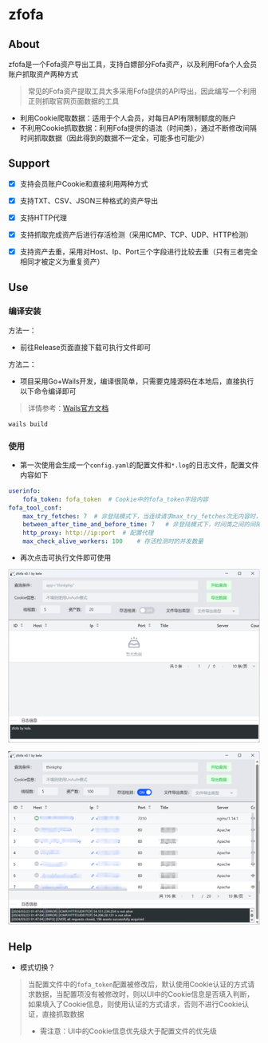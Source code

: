 # zfofa

## About
zfofa是一个Fofa资产导出工具，支持白嫖部分Fofa资产，以及利用Fofa个人会员账户抓取资产两种方式

> 常见的Fofa资产提取工具大多采用Fofa提供的API导出，因此编写一个利用正则抓取官网页面数据的工具

- 利用Cookie爬取数据：适用于个人会员，对每日API有限制额度的账户
- 不利用Cookie抓取数据：利用Fofa提供的语法（时间类），通过不断修改间隔时间抓取数据（因此得到的数据不一定全，可能多也可能少）



## Support

- [x] 支持会员账户Cookie和直接利用两种方式
- [x] 支持TXT、CSV、JSON三种格式的资产导出
- [x] 支持HTTP代理
- [x] 支持抓取完成资产后进行存活检测（采用ICMP、TCP、UDP、HTTP检测）
- [x] 支持资产去重，采用对Host、Ip、Port三个字段进行比较去重（只有三者完全相同才被定义为重复资产）



## Use

### 编译安装

方法一：

- 前往Release页面直接下载可执行文件即可

方法二：

- 项目采用Go+Wails开发，编译很简单，只需要克隆源码在本地后，直接执行以下命令编译即可

> 详情参考：[Wails官方文档](https://wails.io/docs/gettingstarted/installation)

```bash
wails build
```



### 使用

- 第一次使用会生成一个`config.yaml`的配置文件和`*.log`的日志文件，配置文件内容如下

```yaml
userinfo:
    fofa_token: fofa_token	# Cookie中的fofa_token字段内容
fofa_tool_conf:
    max_try_fetches: 7	# 非登陆模式下，当连续请求max_try_fetches次无内容时，停止继续请求
    between_after_time_and_before_time: 7	# 非登陆模式下，时间类之间的间隔天数
    http_proxy: http://ip:port	# 配置代理
    max_check_alive_workers: 100	# 存活检测时的并发数量
```



- 再次点击可执行文件即可使用

![](images/image-20240323014200685.png)

![](images/image-20240323014809780.png)



## Help

- 模式切换？

> 当配置文件中的`fofa_token`配置被修改后，默认使用Cookie认证的方式请求数据，当配置项没有被修改时，则以UI中的Cookie信息是否填入判断，如果填入了Cookie信息，则使用认证的方式请求，否则不进行Cookie认证，直接抓取数据
>
> - 需注意：UI中的Cookie信息优先级大于配置文件的优先级

